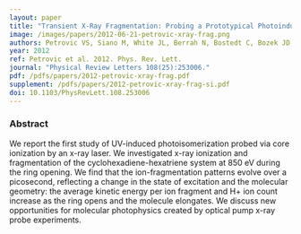 ```yaml
---
layout: paper
title: "Transient X-Ray Fragmentation: Probing a Prototypical Photoinduced Ring Opening"
image: /images/papers/2012-06-21-petrovic-xray-frag.png
authors: Petrovic VS, Siano M, White JL, Berrah N, Bostedt C, Bozek JD, Broege D, Chalfin M, Coffee RN, Cryan J, Fang L, Farrell JP, Frasinski LJ, Glownia JM, Gühr M, Hoener M, Holland DMP, Kim J, Marangos JP, Martinez T, McFarland BK, Minns RS, Miyabe S, Schorb S, Sension RJ, Spector LS, Squibb R, Tao H, Underwood JG, Bucksbaum PH
year: 2012
ref: Petrovic et al. 2012. Phys. Rev. Lett.
journal: "Physical Review Letters 108(25):253006."
pdf: /pdfs/papers/2012-petrovic-xray-frag.pdf
supplement: /pdfs/papers/2012-petrovic-xray-frag-si.pdf
doi: 10.1103/PhysRevLett.108.253006
---
```


### Abstract
We report the first study of UV-induced photoisomerization probed via core ionization by an x-ray laser. We investigated x-ray ionization and fragmentation of the cyclohexadiene-hexatriene system at 850 eV during the ring opening. We find that the ion-fragmentation patterns evolve over a picosecond, reflecting a change in the state of excitation and the molecular geometry: the average kinetic energy per ion fragment and H+ ion count increase as the ring opens and the molecule elongates. We discuss new opportunities for molecular photophysics created by optical pump x-ray probe experiments.
